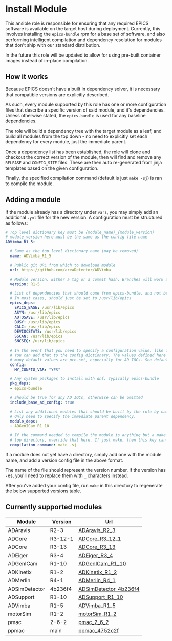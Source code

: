 # Install Module

This ansible role is responsible for ensuring that any required EPICS software is available on the target host during deployment. Currently, this involves installing the `epics-bundle` rpm for a base set of software, and also performing intelligent compilation and dependency resolution for modules that don't ship with our standard distribution.

In the future this role will be updated to allow for using pre-built container images instead of in-place compilation.

## How it works

Because EPICS doesn't have a built in dependency solver, it is necessary that compatible versions are explicitly described.

As such, every module supported by this role has one or more configuration files that describe a specific version of said module, and it's dependencies. Unless otherwise stated, the `epics-bundle` is used for any baseline dependencies.

The role will build a dependency tree with the target module as a leaf, and build all modules from the top down - no need to explicitly set each dependency for every module, just the immediate parent.

Once a dependency list has been established, the role will clone and checkout the correct version of the module, then will find and remove any `RELEASE` and `CONFIG_SITE` files. These are then auto re-generated from jinja templates based on the given configuration.

Finally, the specified compilation command (default is just `make -sj`) is ran to compile the module.

## Adding a module

If the module already has a directory under `vars`, you may simply add an additional `.yml` file for the new version. A configuration must be structured as follows:

```Yaml
# Top level dictionary key must be {module_name}_{module_version}
# module_version here must be the same as the config file name
ADVimba_R1_5:

  # Same as the top level dictionary name (may be removed)
  name: ADVimba_R1_5

  # Public git URL from which to download module
  url: https://github.com/areaDetector/ADVimba

  # Module version. Either a tag or a commit hash. Branches will work also, but should not be used.
  version: R1-5

  # List of dependencies that should come from epics-bundle, and not be built by the role
  # In most cases, should just be set to /usr/lib/epics
  epics_deps:
    EPICS_BASE: /usr/lib/epics
    ASYN: /usr/lib/epics
    AUTOSAVE: /usr/lib/epics
    BUSY: /usr/lib/epics
    CALC: /usr/lib/epics
    DEVIOCSTATS: /usr/lib/epics
    SSCAN: /usr/lib/epics
    SNCSEQ: /usr/lib/epics

  # In the event that you need to specify a configuration value, like TIRPC=YES, WITH_XXX=YES etc.
  # You can add that to the config dictionary. The values defined here will take precedence, but
  # many default values are pre-set, especially for AD IOCs. See defaults/main.yml for a list.
  config:
    MY_CONFIG_VAR: "YES"

  # Any system packages to install with dnf. Typically epics-bundle
  pkg_deps:
  - epics-bundle

  # Should be true for any AD IOCs, otherwise can be omitted
  include_base_ad_config: true

  # List any additional modules that should be built by the role by name.
  # Only need to specify the immediate parent dependency.
  module_deps:
  - ADGenICam_R1_10

  # If the command needed to compile the module is anything but a make in the
  # top directory, override that here. If just make, then this key can be omitted.
  compilation_command: make -sj

```

If a module does not yet have a directory, simply add one with the module name, and add a version config file in the above format.

The name of the file should represent the version number. If the version has `-`es, you'll need to replace them with `_` characters instead.

After you've added your config file, run `make` in this directory to regenerate the below supported versions table.

## Currently supported modules

<!-- BEGIN_AUTOGEN -->

Module | Version | Url
--- | --- | ---
ADAravis | R2-3 | [ADAravis_R2_3](https://github.com/areaDetector/ADAravis/tree/R2_3)
ADCore | R3-12-1 | [ADCore_R3_12_1](https://github.com/areaDetector/ADCore/tree/R3_12_1)
ADCore | R3-13 | [ADCore_R3_13](https://github.com/areaDetector/ADCore/tree/R3_13)
ADEiger | R3-4 | [ADEiger_R3_4](https://github.com/areadetector/ADEiger/tree/R3_4)
ADGenICam | R1-10 | [ADGenICam_R1_10](https://github.com/areaDetector/ADGenICam/tree/R1_10)
ADKinetix | R1-2 | [ADKinetix_R1_2](https://github.com/NSLS-II/ADKinetix/tree/R1_2)
ADMerlin | R4-1 | [ADMerlin_R4_1](https://github.com/areadetector/ADMerlin/tree/R4_1)
ADSimDetector | 4b236f4 | [ADSimDetector_4b236f4](https://github.com/areaDetector/ADSimDetector/tree/4b236f4)
ADSupport | R1-10 | [ADSupport_R1_10](https://github.com/areaDetector/ADSupport/tree/R1_10)
ADVimba | R1-5 | [ADVimba_R1_5](https://github.com/areaDetector/ADVimba/tree/R1_5)
motorSim | R1-2 | [motorSim_R1_2](https://github.com/epics-motor/motorMotorSim/tree/R1_2)
pmac | 2-6-2 | [pmac_2_6_2](https://github.com/dls-controls/pmac/tree/2_6_2)
ppmac | main | [ppmac_4752c2f](https://github.com/NSLS-II/ppmac/tree/4752c2f)
